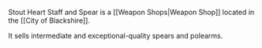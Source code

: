 Stout Heart Staff and Spear is a [[Weapon Shops|Weapon Shop]] located in the [[City of Blackshire]].

It sells intermediate and exceptional-quality spears and polearms.


